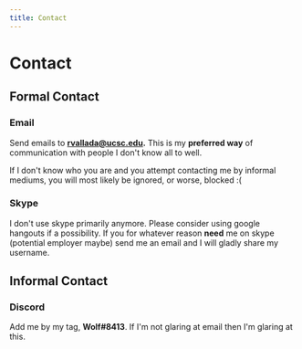 ```yaml
---
title: Contact
---
```


<h1>Contact</h1>

## Formal Contact

### Email

Send emails to **rvallada@ucsc.edu.** This is my **preferred way** of 
communication with people I don't know all to well. 

If I don't know who you are and you attempt contacting me by informal mediums, 
you will most likely be ignored, or worse, blocked :(

### Skype

I don't use skype primarily anymore. Please consider using google hangouts if
a possibility. If you for whatever reason **need** me on skype (potential
employer maybe) send me an email and I will gladly share my username.

## Informal Contact

### Discord

Add me by my tag, **Wolf#8413**. If I'm not glaring at email then I'm glaring at
this.
